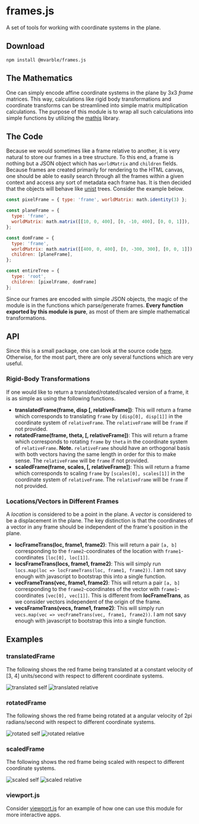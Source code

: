# frames.js

A set of tools for working with coordinate systems in the plane.

## Download

```
npm install @mvarble/frames.js
```

## The Mathematics

One can simply encode affine coordinate systems in the plane by 3x3 *frame* matrices.
This way, calculations like rigid body transformations and coordinate transforms can be streamlined into simple matrix multiplication calculations.
The purpose of this module is to wrap all such calculations into simple functions by utilizing the [mathjs](https://github.com/josdejong/mathjs) library.

## The Code

Because we would sometimes like a frame relative to another, it is very natural to store our frames in a tree structure.
To this end, a frame is nothing but a JSON object which has `worldMatrix` and `children` fields.
Because frames are created primarily for rendering to the HTML canvas, one should be able to easily search through all the frames within a given context and access any sort of metadata each frame has.
It is then decided that the objects will behave like [unist](https://github.com/syntax-tree/unist) trees.
Consider the example below.

```js
const pixelFrame = { type: 'frame', worldMatrix: math.identity(3) };

const planeFrame = {
  type: 'frame',
  worldMatrix: math.matrix([[10, 0, 400], [0, -10, 400], [0, 0, 1]]),
};

const domFrame = { 
  type: 'frame',
  worldMatrix: math.matrix([[400, 0, 400], [0, -300, 300], [0, 0, 1]]),
  children: [planeFrame],
};

const entireTree = {
  type: 'root',
  children: [pixelFrame, domFrame]
};
```

Since our frames are encoded with simple JSON objects, the magic of the module is in the functions which parse/generate frames.
**Every function exported by this module is pure**, as most of them are simple mathematical transformations.

## API

Since this is a small package, one can look at the source code [here](https://github.com/mvarble/frames.js/blob/master/src.js).
Otherwise, for the most part, there are only several functions which are very useful.

### Rigid-Body Transformations

If one would like to return a translated/rotated/scaled version of a frame, it is as simple as using the following functions.

- **translatedFrame(frame, disp [, relativeFrame])**: This will return a frame which corresponds to translating `frame` by `[disp[0], disp[1]]` in the coordinate system of `relativeFrame`. The `relativeFrame` will be `frame` if not provided.
- **rotatedFrame(frame, theta, [, relativeFrame])**: This will return a frame which corresponds to rotating `frame` by `theta` in the coordinate system of `relativeFrame`. **Note.** `relativeFrame` should have an orthogonal basis with both vectors having the same length in order for this to make sense. The `relativeFrame` will be `frame` if not provided.
- **scaledFrame(frame, scales, [, relativeFrame])**: This will return a frame which corresponds to scaling `frame` by `[scales[0], scales[1]]` in the coordinate system of `relativeFrame`. The `relativeFrame` will be `frame` if not provided.

### Locations/Vectors in Different Frames

A *location* is considered to be a point in the plane.
A *vector* is considered to be a displacement in the plane.
The key distinction is that the coordinates of a vector in any frame should be independent of the frame's position in the plane.

- **locFrameTrans(loc, frame1, frame2)**: This will return a pair `[a, b]` corresponding to the `frame2`-coordinates of the location with `frame1`-coordinates `[loc[0], loc[1]]`.
- **locsFrameTrans(locs, frame1, frame2)**: This will simply run `locs.map(loc => locFrameTrans(loc, frame1, frame2))`. I am not savy enough with javascript to bootstrap this into a single function.
- **vecFrameTrans(vec, frame1, frame2)**: This will return a pair `[a, b]` corresponding to the `frame2`-coordinates of the vector with `frame1`-coordinates `[vec[0], vec[1]]`. This is different from **locFrameTrans**, as we consider vectors independent of the origin of the frame.
- **vecsFrameTrans(vecs, frame1, frame2)**: This will simply run `vecs.map(vec => vecFrameTrans(vec, frame1, frame2))`. I am not savy enough with javascript to bootstrap this into a single function.

## Examples

### translatedFrame

The following shows the red frame being translated at a constant velocity of [3, 4] units/second with respect to different coordinate systems.

![translated self](https://github.com/mvarble/frames.js/blob/master/examples/translated-self.gif)
![translated relative](https://github.com/mvarble/frames.js/blob/master/examples/translated-relative.gif)

### rotatedFrame

The following shows the red frame being rotated at a angular velocity of 2pi radians/second with respect to different coordinate systems.

![rotated self](https://github.com/mvarble/frames.js/blob/master/examples/rotated-self.gif)
![rotated relative](https://github.com/mvarble/frames.js/blob/master/examples/rotated-relative.gif)

### scaledFrame

The following shows the red frame being scaled with respect to different coordinate systems.

![scaled self](https://github.com/mvarble/frames.js/blob/master/examples/scaled-self.gif)
![scaled relative](https://github.com/mvarble/frames.js/blob/master/examples/scaled-relative.gif)

### viewport.js

Consider [viewport.js](https://github.com/mvarble/viewport.js) for an example of how one can use this module for more interactive apps.
